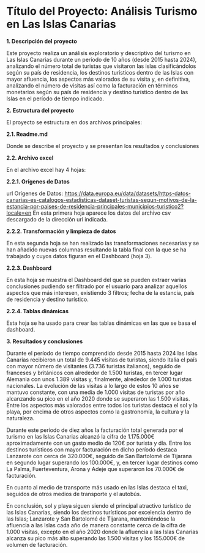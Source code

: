 #	Título del Proyecto: Análisis Turismo en Las Islas Canarias  

**1.	Descripción del proyecto**

Este proyecto realiza un análisis exploratorio y descriptivo del turismo en Las Islas Canarias durante un período de 10 años (desde 2015 hasta 2024), analizando el número total de turistas que visitaron las islas clasificándolos según su país de residencia, los destinos turísticos dentro de las Islas con mayor afluencia, los aspectos más valorados de su visita y, en definitiva, analizando el número de visitas así como la facturación en términos monetarios según su país de residencia y destino turístico dentro de las Islas en el período de tiempo indicado.

**2.	Estructura del proyecto**

El proyecto se estructura en dos archivos principales:

**2.1.	Readme.md**

Donde se describe el proyecto y se presentan los resultados y conclusiones

**2.2.	Archivo excel**

En el archivo excel hay 4 hojas:

**2.2.1.	Orígenes de Datos**

url Orígenes de Datos: https://data.europa.eu/data/datasets/https-datos-canarias-es-catalogos-estadisticas-dataset-turistas-segun-motivos-de-la-estancia-por-paises-de-residencia-principales-municipios-turistico2?locale=en
En esta primera hoja aparece los datos del archivo csv descargado de la dirección url indicada.

**2.2.2.	Transformación y limpieza de datos**

En esta segunda hoja se han realizado las transformaciones necesarias y se han añadido nuevas columnas resultando la tabla final con la que se ha trabajado y cuyos datos figuran en el Dashboard (hoja 3).

**2.2.3.	Dashboard**

En esta hoja se muestra el Dashboard del que se pueden extraer varias conclusiones pudiendo ser filtrado por el usuario para analizar aquellos aspectos que más interesen, existiendo 3 filtros; fecha de la estancia, país de residencia y destino turístico.

**2.2.4.        Tablas dinámicas**

Esta hoja se ha usado para crear las tablas dinámicas en las que se basa el dashboard.

**3.	Resultados y conclusiones**

Durante el período de tiempo comprendido desde 2015 hasta 2024 las Islas Canarias recibieron un total de 9.445 visitas de turistas, siendo Italia el país con mayor número de visitantes (3.736 turistas italianos), seguido de franceses y británicos con alrededor de 1.500 turistas, en tercer lugar Alemania con unos 1.389 visitas y, finalmente, alrededor de 1.000 turistas nacionales.
La evolución de las visitas a lo largo de estos 10 años se mantuvo constante, con una media de 1.000 visitas de turistas por año alcanzando su pico en el año 2020 donde se superaron las 1.500 visitas. 
Entre los aspectos más valorados entre todos los turistas destaca el sol y la playa, por encima de otros aspectos como la gastronomía, la cultura y la naturaleza. 

Durante este período de diez años la facturación total generada por el turismo en las Islas Canarias alcanzó la cifra de 1.175.000€ aproximadamente con un gasto medio de 120€ por turista y día. Entre los destinos turísticos con mayor facturación en dicho período destaca Lanzarote con cerca de 320.000€, seguido de San Bartolomé de Tijarana en segundo lugar superando los 100.000€, y, en tercer lugar destinos como La Palma, Fuerteventura, Arona y Adeje que superaron los 70.000€ de facturación.

En cuanto al medio de transporte más usado en las Islas destaca el taxi, seguidos de otros medios de transporte y el autobús.

En conclusión, sol y playa siguen siendo el principal atractivo turístico de las Islas Canarias, siendo los destinos turísticos por excelencia dentro de las Islas; Lanzarote y San Bartolomé de Tijarana, manteniéndose la afluencia a las Islas cada año de manera constante cerca de la cifra de 1.000 visitas, excepto en el año 2020 donde la afluencia a las Islas Canarias alcanza su pico más alto superando las 1.500 visitas y los 155.000€ de volumen de facturación.



 




